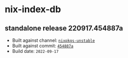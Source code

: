 # nix-index-db
## standalone release 220917.454887a
- Built against channel: [`nixpkgs-unstable`](https://github.com/nixos/nixpkgs/tree/nixpkgs-unstable)
- Built against commit: [`454887a`](https://github.com/NixOS/nixpkgs/commit/454887a35de6317a30be284e8adc2d2f6d8a07c4)
- Build date: `2022-09-17`
